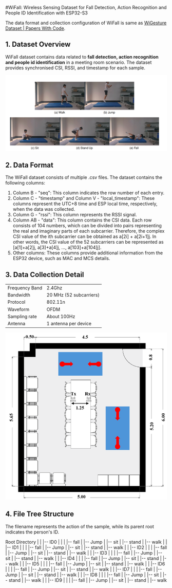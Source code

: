 #WiFall: Wireless Sensing Dataset for Fall Detection, Action Recognition and People ID Identification with ESP32-S3

The data format and collection configuration of WiFall is same as [WiGesture Dataset | Papers With Code](https://paperswithcode.com/dataset/wigesture).



## 1. Dataset Overview

WiFall dataset contains data related to **fall detection, action recognition and people id identification** in a meeting room scenario. The dataset provides synchronised CSI, RSSI, and timestamp for each sample.

![](../img/sketch.png)

## 2. Data Format

The WiFall dataset consists of multiple .csv files. The dataset contains the following columns:

1. Column B - "seq": This column indicates the row number of each entry.
2. Column C - "timestamp" and Column V - "local_timestamp": These columns represent the UTC+8 time and ESP local time, respectively, when the data was collected.
3. Column G - "rssi": This column represents the RSSI signal.
4. Column AB - "data": This column contains the CSI data. Each row consists of 104 numbers, which can be divided into pairs representing the real and imaginary parts of each subcarrier. Therefore, the complex CSI value of the ith subcarrier can be obtained as a[2i] + a[2i+1]j. In other words, the CSI value of the 52 subcarriers can be represented as [a[1]+a[2]j, a[3]+a[4]j, ..., a[103]+a[104]j].
5. Other columns: These columns provide additional information from the ESP32 device, such as MAC and MCS details.



## 3. Data Collection Detail

|                |                         |
| -------------- | ----------------------- |
| Frequency Band | 2.4Ghz                  |
| Bandwidth      | 20 MHz (52 subcarriers) |
| Protocol       | 802.11n                 |
| Waveform       | OFDM                    |
| Sampling rate  | About 100Hz             |
| Antenna        | 1 antenna per device    |

![](../img/layout.png)





## 4. File Tree Structure

The filename represents the action of the sample, while its parent root indicates the person's ID.

 Root Directory
  |
  |
  |-- ID0
  |    |
  |    |-- fall
  |    |-- Jump
  |    |-- sit
  |    |-- stand
  |    |-- walk
  |    |
  |-- ID1
  |    |
  |    |-- fall
  |    |-- Jump
  |    |-- sit
  |    |-- stand
  |    |-- walk
  |    |
  |-- ID2
  |    |
  |    |-- fall
  |    |-- Jump
  |    |-- sit
  |    |-- stand
  |    |-- walk
  |    |
  |-- ID3
  |    |
  |    |-- fall
  |    |-- Jump
  |    |-- sit
  |    |-- stand
  |    |-- walk
  |    |
  |-- ID4
  |    |
  |    |-- fall
  |    |-- Jump
  |    |-- sit
  |    |-- stand
  |    |-- walk
  |    |
  |-- ID5
  |    |
  |    |-- fall
  |    |-- Jump
  |    |-- sit
  |    |-- stand
  |    |-- walk
  |    |
  |-- ID6
  |    |
  |    |-- fall
  |    |-- Jump
  |    |-- sit
  |    |-- stand
  |    |-- walk
  |    |
  |-- ID7
  |    |
  |    |-- fall
  |    |-- Jump
  |    |-- sit
  |    |-- stand
  |    |-- walk
  |    |
  |-- ID8
  |    |
  |    |-- fall
  |    |-- Jump
  |    |-- sit
  |    |-- stand
  |    |-- walk
  |    |
  |-- ID9
  |    |
  |    |-- fall
  |    |-- Jump
  |    |-- sit
  |    |-- stand
  |    |-- walk